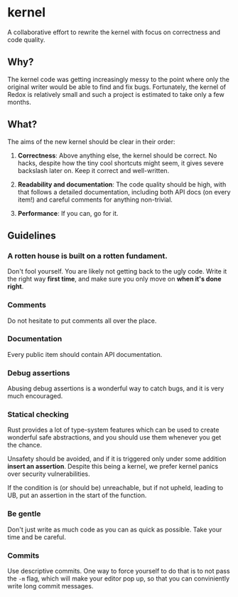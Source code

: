 # kernel

A collaborative effort to rewrite the kernel with focus on correctness and code quality.

## Why?

The kernel code was getting increasingly messy to the point where only the original writer would be able to find and fix bugs. Fortunately, the kernel of Redox is relatively small and such a project is estimated to take only a few months.

## What?

The aims of the new kernel should be clear in their order:

1. **Correctness**: Above anything else, the kernel should be correct. No hacks, despite how the tiny cool shortcuts might seem, it gives severe backslash later on. Keep it correct and well-written.

2. **Readability and documentation**: The code quality should be high, with that follows a detailed documentation, including both API docs (on every item!) and careful comments for anything non-trivial.

3. **Performance**: If you can, go for it.

## Guidelines

### A rotten house is built on a rotten fundament.

Don't fool yourself. You are likely not getting back to the ugly code. Write it the right way **first time**, and make sure you only move on **when it's done right**.

### Comments

Do not hesitate to put comments all over the place.

### Documentation

Every public item should contain API documentation.

### Debug assertions

Abusing debug assertions is a wonderful way to catch bugs, and it is very much encouraged.

### Statical checking

Rust provides a lot of type-system features which can be used to create wonderful safe abstractions, and you should use them whenever you get the chance.

Unsafety should be avoided, and if it is triggered only under some addition **insert an assertion**. Despite this being a kernel, we prefer kernel panics over security vulnerabilities.

If the condition is (or should be) unreachable, but if not upheld, leading to UB, put an assertion in the start of the function.

### Be gentle

Don't just write as much code as you can as quick as possible. Take your time and be careful.

### Commits

Use descriptive commits. One way to force yourself to do that is to not pass the `-m` flag, which will make your editor pop up, so that you can conviniently write long commit messages.
